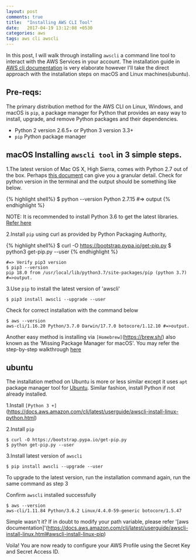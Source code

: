 ```yaml
---
layout: post
comments: true
title:  "Installing AWS CLI Tool"
date:   2017-04-19 13:12:08 +0530
categories: aws
tags: aws cli awscli
---
```

In this post, I will walk through installing `awscli` a command line tool to interact with the AWS Services in your account. The installation guide in [AWS cli documentation](https://docs.aws.amazon.com/cli/latest/userguide/installing.html) is very elaborate however I'll take the direct approach with the installation steps on macOS and Linux machines(ubuntu).

## Pre-reqs:
The primary distribution method for the AWS CLI on Linux, Windows, and macOS is `pip`, a package manager for Python that provides an easy way to install, upgrade, and remove Python packages and their dependencies.
* Python 2 version 2.6.5+ or Python 3 version 3.3+
* `pip` Python package manager

## macOS Installing `awscli tool` in 3 simple steps.

1.The latest version of Mac OS X, High Sierra, comes with Python 2.7 out of the box. Perhaps [this document](https://docs.python-guide.org/starting/install/osx/) can give you a granular detail. Check for python version in the terminal and the output should be something like below.

{% highlight shell%}
$ python --version
Python 2.7.15 #=> output
{% endhighlight %}

NOTE: It is recommended to install Python 3.6 to get the latest libraries. [Refer here](https://wsvincent.com/install-python3-mac/)

2.Install `pip` using curl as provided by Python Packaging Authority,

{% highlight shell%}
$ curl -O https://bootstrap.pypa.io/get-pip.py
$ python3 get-pip.py --user
{% endhighlight %}

```shell
#=> Verify pip3 version
$ pip3 --version
pip 18.0 from /usr/local/lib/python3.7/site-packages/pip (python 3.7) #=>output.
```

3.Use `pip` to install the latest version of 'awscli'
```shell
$ pip3 install awscli --upgrade --user
```

Check for correct installation with the command below
```shell
$ aws --version
aws-cli/1.16.20 Python/3.7.0 Darwin/17.7.0 botocore/1.12.10 #=>output.
```

Another easy method is installing via `[Homebrew]`(https://brew.sh/) also known as the 'Missing Package Manager for macOS'. You may refer the step-by-step walkthrough [here](http://certglobal.com/aws-cli-tools-1/)


## ubuntu
The installation method on Ubuntu is more or less similar except it uses `apt` package manager tool for [Ubuntu](https://help.ubuntu.com/lts/serverguide/apt.html.en). Similar fashion, install Python if not already installed.

1.Install `[Python 3 +]`(https://docs.aws.amazon.com/cli/latest/userguide/awscli-install-linux-python.html)

2.Install `pip`
```shell
$ curl -O https://bootstrap.pypa.io/get-pip.py
$ python get-pip.py --user
```
3.Install latest version of `awscli`
```shell
$ pip install awscli --upgrade --user
```

To upgrade to the latest version, run the installation command again, run the same command as step 3

Confirm `awscli` installed successfully
```shell
$ aws --version
aws-cli/1.11.84 Python/3.6.2 Linux/4.4.0-59-generic botocore/1.5.47
```

Simple wasn't it? If in doubt to modify your path variable, please refer '[aws documentation]'(https://docs.aws.amazon.com/cli/latest/userguide/awscli-install-linux.html#awscli-install-linux-pip)


Voila! You are now ready to configure your AWS  Profile using the Secret Key and Secret Access ID.
